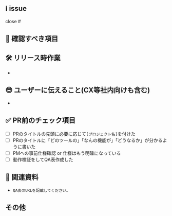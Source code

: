## ℹ️ issue
close #

## 📝 確認すべき項目

## 🛠️ リリース時作業
- 

## 😎 ユーザーに伝えること(CX等社内向けも含む)
- 

## ✅ PR前のチェック項目
- [ ] PRのタイトルの先頭に必要に応じて`[プロジェクト名]`を付けた
- [ ] PRのタイトルに「どのツールの」「なんの機能が」「どうなるか」が分かるように書いた
- [ ] PMへの事前仕様確認 or 仕様はもう明確になっている
- [ ] 動作検証をしてQA表作成した

## 🔗 関連資料
- `QA表のURLを記載してください。`

## その他
